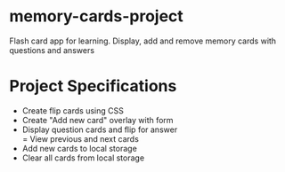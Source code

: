 # memory-cards-project
Flash card app for learning. Display, add and remove memory cards with questions and answers

# Project Specifications
- Create flip cards using CSS                                                                                                                                                                      
- Create "Add new card" overlay with form                                                                                                                                                         
- Display question cards and flip for answer                                                                                                                                                          
= View previous and next cards                                                                                                                                                        
- Add new cards to local storage
- Clear all cards from local storage
